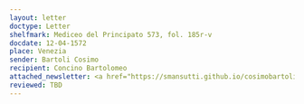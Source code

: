 ```yaml
---
layout: letter
doctype: Letter
shelfmark: Mediceo del Principato 573, fol. 185r-v
docdate: 12-04-1572
place: Venezia
sender: Bartoli Cosimo
recipient: Concino Bartolomeo
attached_newsletter: <a href="https://smansutti.github.io/cosimobartoli/texts/3081_062/">3081_062</a>
reviewed: TBD
---
```


